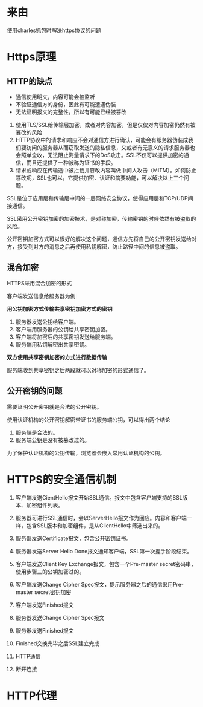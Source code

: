 # 来由

使用charles抓包时解决https协议的问题

# Https原理

## HTTP的缺点

* 通信使用明文，内容可能会被监听
* 不验证通信方的身份，因此有可能遭遇伪装
* 无法证明报文的完整性，所以有可能已经被篡改


1. 使用TLS/SSL给传输层加密，或者对内容加密，但是仅仅对内容加密仍然有被篡改的风险
2. HTTP协议中的请求和响应不会对通信方进行确认，可能会有服务器伪装成我们要访问的服务器从而窃取发送的隐私信息，又或者有无意义的请求服务器也会照单全收，无法阻止海量请求下的DoS攻击。SSL不仅可以提供加密的通信，而且还提供了一种被称为证书的手段。
3. 请求或响应在传输途中被拦截并篡改内容叫做中间人攻击（MITM）。如何防止篡改呢，SSL也可以，它提供加密、认证和摘要功能，可以解决以上三个问题。

SSL是位于应用层和传输层中间的一层网络安全协议，使得应用层和TCP/UDP间接通信。

SSL采用公开密钥加密的加密技术，是对称加密，传输密钥的时候依然有被盗取的风险。

公开密钥加密方式可以很好的解决这个问题，通信方先将自己的公开密钥发送给对方，接受到对方的消息之后再使用私钥解密，防止路径中间的信息被盗取。

## 混合加密

HTTPS采用混合加密的形式

客户端发送信息给服务器为例

**用公钥加密方式传输共享密钥加密方式的密钥**

1. 服务器发送公钥给客户端。
2. 客户端用服务器的公钥给共享密钥加密。
3. 客户端将加密后的共享密钥发送给服务端。
4. 服务端用私钥解密出共享密钥。

**双方使用共享密钥加密的方式进行数据传输**

服务端收到共享密钥之后两段就可以对称加密的形式通信了。

## 公开密钥的问题

需要证明公开密钥就是合法的公开密钥。

使用认证机构的公开密钥解密带证书的服务端公钥，可以得出两个结论

1. 服务端是合法的。
2. 服务端公钥是没有被篡改过的。

为了保护认证机构的公钥传输，浏览器会嵌入常用认证机构的公钥。

# HTTPS的安全通信机制

1. 客户端发送CientHello报文开始SSL通信。报文中包含客户端支持的SSL版本、加密组件列表。
2. 服务器可进行SSL通信时，会以ServerHello报文作为回应。内容和客户端一样，包含SSL版本和加密组件，是从ClientHello中筛选出来的。
3. 服务器发送Certificate报文，包含公开密钥证书。
4. 服务器发送Server Hello Done报文通知客户端，SSL第一次握手阶段结束。

5. 客户端发送Client Key Exchange报文，包含一个Pre-master secret密码串，使用步骤三的公钥加密过的。
6. 客户端发送Change Cipher Spec报文，提示服务器之后的通信采用Pre-master secret密钥加密
7. 客户端发送Finished报文

8. 服务器发送Change Cipher Spec报文
9. 服务器发送Finished报文

10. Finished交换完毕之后SSL建立完成

11. HTTP通信
12. 断开连接

# HTTP代理

